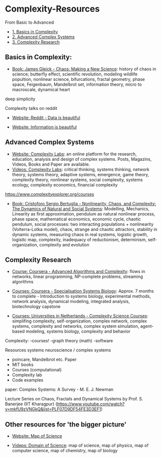 # Complexity-Resources
From Basic to Advanced


* [1. Basics in Complexity](#basics_in_comlexity)
* [2. Advanced Complex Systems](#3-prerequisites-programming)
* [3. Complexity Research](#3-prerequisites-programming)

## Basics in Complexity: 

* [Book: James Gleick - Chaos: Making a New Science](https://www.amazon.com/Chaos-Making-Science-James-Gleick/dp/0143113453/ref=sr_1_1?ie=UTF8&qid=1540898509&sr=8-1&keywords=chaos+james+gleick): history of chaos in science; butterfly effect, scientific revolution, modeling wildlife popultion, nonlinear science, bifurcations, fractal geometry, phase space, Feigenbaum, Mandelbrot set, information theory, micro to macroscale, dynamical heart

deep simplicity 

Complexity talks on reddit 

* [Website: Reddit - Data is beautiful](https://www.reddit.com/r/dataisbeautiful/)

* [Website: Information is beautiful](https://informationisbeautiful.net)


## Advanced Complex Systems
* [Website: Complexity Labs](http://complexitylabs.io): an online platform for the research, education, analysis and design of complex systems. Posts, Magazins, Videos, Books and Paper are available.
* [Videos: Complexity Labs](http://complexitylabs.io/videos-home/): critical thinking, systems thinking, network theory, systems theory, adaptive systems, emergence, game theory, complexity theory, nonlinear systems, social complexity, systems ecology, complexity economics, financial complexity

https://www.complexityexplorer.org/courses

* [Book: Cristoforo Sergio Bertuglia - Nonlinearity, Chaos, and Complexity: The Dynamics of Natural and Social Systems](https://www.amazon.com/Nonlinearity-Chaos-Complexity-Dynamics-Natural/dp/0198567901): Modelling, Mechanics, Linearity as first approximation, pendulum as natural nonlinear process, phase space, mathematical economics, economic cycle, chaotic pendulum, social processes: two interacting populations + nonlinearity (Volterra-Lotka model), chaos, strange and chaotic attractors, stability in dynamic systems, measuring chaos in real systems, logistic growth, logisitc map, complexity, inadequacy of reductionism, determinism, self-organization, complexity and evolution


## Complexity Research

* [Course: Coursera - Advanced Algorithms and Complexity](https://www.coursera.org/learn/advanced-algorithms-and-complexity): flows in networks, linear programming, NP-complete problems, streaming algorithms

* [Courses: Coursera - Specialisation Systems Biology](https://www.coursera.org/specializations/systems-biology): Approx. 7 months to complete - Introduction to systems biology, experimental methods, network analysis, dynamical modeling, integrated analysis, biotechnology capstone

* [Courses: Universities in Netherlands - Complexity Science Courses](http://ias.uva.nl/binaries/content/assets/subsites/uva-institute-for-advanced-studies/course-list-ias-final.pdf?2977919327694.): simplifing complexity, self-organization, complex network, complex systems, complexity and networks, complex system simulation, agent-based modeling, systems biology, complexity and behavior

Complexity: 
-courses! 
-graph theory (math)
-software 

Resources systems neuroscience / complex systems 
- poincare, Mandelbrot etc. Paper 
- MIT books
- Courses (computational) 
- Complexity lab 
- Code examples 

paper: Complex Systems: A Survey - M. E. J. Newman

Lecture Series on Chaos, Fractals and Dynamical Systems by Prof. S. Banerjee (IIT Kharagpur) (https://www.youtube.com/watch?v=mkfU9zVNGkQ&list=PLF07D9DF54FE3D3EF1)

## Other resources for 'the bigger picture'

* [Website: Map of Science](https://journals.plos.org/plosone/article/figure?id=10.1371/journal.pone.0004803.g005)


* [Videps: Domain of Science](https://www.youtube.com/channel/UCxqAWLTk1CmBvZFPzeZMd9A): map of science, map of physics, map of computer science, map of chemistry, map of biology
